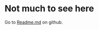 # Not much to see here
Go to [Readme.md](https://github.com/abhinav4848/Programming-Notes/blob/master/README.md) on github.